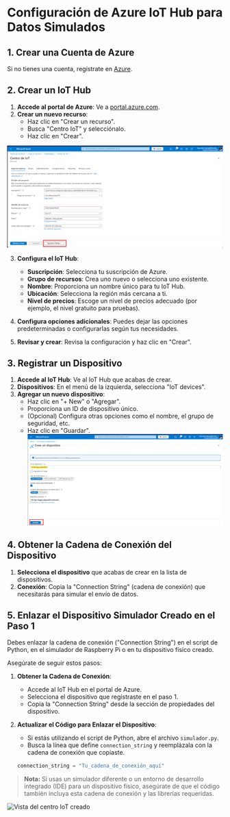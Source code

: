 # Configuración de Azure IoT Hub para Datos Simulados

## 1. Crear una Cuenta de Azure

Si no tienes una cuenta, regístrate en [Azure](https://azure.microsoft.com/).

## 2. Crear un IoT Hub

1. **Accede al portal de Azure**: Ve a [portal.azure.com](https://portal.azure.com/).
2. **Crear un nuevo recurso**:
   - Haz clic en "Crear un recurso".
   - Busca "Centro IoT" y selecciónalo.
   - Haz clic en "Crear".

![Vista de creación de centro IoT](Imagenes/Centroiot.png)  


3. **Configura el IoT Hub**:
   - **Suscripción**: Selecciona tu suscripción de Azure.
   - **Grupo de recursos**: Crea uno nuevo o selecciona uno existente.
   - **Nombre**: Proporciona un nombre único para tu IoT Hub.
   - **Ubicación**: Selecciona la región más cercana a ti.
   - **Nivel de precios**: Escoge un nivel de precios adecuado (por ejemplo, el nivel gratuito para pruebas).

4. **Configura opciones adicionales**: Puedes dejar las opciones predeterminadas o configurarlas según tus necesidades.

5. **Revisar y crear**: Revisa la configuración y haz clic en "Crear".

## 3. Registrar un Dispositivo

1. **Accede al IoT Hub**: Ve al IoT Hub que acabas de crear.
2. **Dispositivos**: En el menú de la izquierda, selecciona "IoT devices".
3. **Agregar un nuevo dispositivo**:
   - Haz clic en "+ New" o "Agregar".
   - Proporciona un ID de dispositivo único.
   - (Opcional) Configura otras opciones como el nombre, el grupo de seguridad, etc.
   - Haz clic en "Guardar".
![Vista de la creación de un dispositivo](Imagenes/Creardispospositivo.png)  
## 4. Obtener la Cadena de Conexión del Dispositivo

1. **Selecciona el dispositivo** que acabas de crear en la lista de dispositivos.
2. **Conexión**: Copia la "Connection String" (cadena de conexión) que necesitarás para simular el envío de datos.

## 5. Enlazar el Dispositivo Simulador Creado en el Paso 1

Debes enlazar la cadena de conexión ("Connection String") en el script de Python, en el simulador de Raspberry Pi o en tu dispositivo físico creado.

Asegúrate de seguir estos pasos:

1. **Obtener la Cadena de Conexión**:
   - Accede al IoT Hub en el portal de Azure.
   - Selecciona el dispositivo que registraste en el paso 1.
   - Copia la "Connection String" desde la sección de propiedades del dispositivo.

2. **Actualizar el Código para Enlazar el Dispositivo**:
   - Si estás utilizando el script de Python, abre el archivo `simulador.py`.
   - Busca la línea que define `connection_string` y reemplázala con la cadena de conexión que copiaste.

   ```python
   connection_string = "Tu_cadena_de_conexión_aquí"
> **Nota:** Si usas un simulador diferente o un entorno de desarrollo integrado (IDE) para un dispositivo físico, asegúrate de que el código también incluya esta cadena de conexión y las librerías requeridas.

![Vista del centro IoT creado](Imagenes/IoTCenter.png)  

